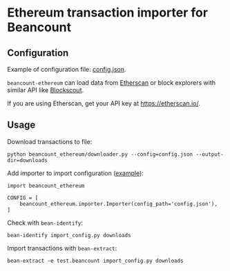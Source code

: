 # Ethereum transaction importer for Beancount

## Configuration

Example of configuration file: [config.json](config.json.example).

`beancount-ethereum` can load data from [Etherscan](https://etherscan.io/) or block explorers with similar API like [Blockscout](https://blockscout.com/poa/xdai/).

If you are using Etherscan, get your API key at https://etherscan.io/.

## Usage

Download transactions to file:

```
python beancount_ethereum/downloader.py --config=config.json --output-dir=downloads
```

Add importer to import configuration ([example](import_config.py.example)):

```
import beancount_ethereum

CONFIG = [
    beancount_ethereum.importer.Importer(config_path='config.json'),
]
```

Check with `bean-identify`:

```
bean-identify import_config.py downloads
```

Import transactions with `bean-extract`:

```
bean-extract -e test.beancount import_config.py downloads
```

